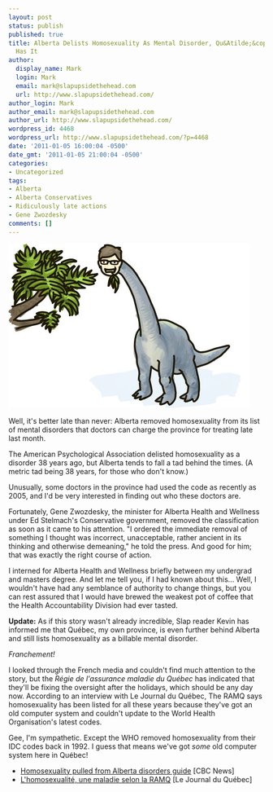 ```yaml
---
layout: post
status: publish
published: true
title: Alberta Delists Homosexuality As Mental Disorder, Qu&Atilde;&copy;bec Still
  Has It
author:
  display_name: Mark
  login: Mark
  email: mark@slapupsidethehead.com
  url: http://www.slapupsidethehead.com/
author_login: Mark
author_email: mark@slapupsidethehead.com
author_url: http://www.slapupsidethehead.com/
wordpress_id: 4468
wordpress_url: http://www.slapupsidethehead.com/?p=4468
date: '2011-01-05 16:00:04 -0500'
date_gmt: '2011-01-05 21:00:04 -0500'
categories:
- Uncategorized
tags:
- Alberta
- Alberta Conservatives
- Ridiculously late actions
- Gene Zwozdesky
comments: []
---
```

![A dinosaur with the head of Alberta's premier, Ed Stelmach, muches on leaves.](/wp-content/media/2011/01/alberta-era.jpg "It's a Stelmach-o-saurus")

Well, it's better late than never: Alberta removed homosexuality from its list of mental disorders that doctors can charge the province for treating late last month.

The American Psychological Association delisted homosexuality as a disorder 38 years ago, but Alberta tends to fall a tad behind the times. (A metric tad being 38 years, for those who don't know.)

Unusually, some doctors in the province had used the code as recently as 2005, and I'd be very interested in finding out who these doctors are.

Fortunately, Gene Zwozdesky, the minister for Alberta Health and Wellness under Ed Stelmach's Conservative government, removed the classification as soon as it came to his attention. "I ordered the immediate removal of something I thought was incorrect, unacceptable, rather ancient in its thinking and otherwise demeaning," he told the press. And good for him; that was exactly the right course of action.

I interned for Alberta Health and Wellness briefly between my undergrad and masters degree. And let me tell you, if I had known about this... Well, I wouldn't have had any semblance of authority to change things, but you can rest assured that I would have brewed the weakest pot of coffee that the Health Accountability Division had ever tasted.

**Update:** As if this story wasn't already incredible, Slap reader Kevin has informed me that Québec, my own province, is even further behind Alberta and still lists homosexuality as a billable mental disorder.

_Franchement!_

I looked through the French media and couldn't find much attention to the story, but the _Régie de l'assurance maladie du Québec_ has indicated that they'll be fixing the oversight after the holidays, which should be any day now. According to an interview with Le Journal du Québec, The RAMQ says homosexuality has been listed for all these years because they've got an old computer system and couldn't update to the World Health Organisation's latest codes.

Gee, I'm sympathetic. Except the WHO removed homosexuality from their IDC codes back in 1992. I guess that means we've got _some_ old computer system here in Québec!

- [Homosexuality pulled from Alberta disorders guide](http://www.cbc.ca/canada/calgary/story/2010/12/22/edmonton-homosexuality-mental-disorder.html) [CBC News]
- [L'homosexualité, une maladie selon la RAMQ](http://lejournaldequebec.canoe.ca/journaldequebec/actualites/national/archives/2010/12/20101223-214045.html) [Le Journal du Québec]
